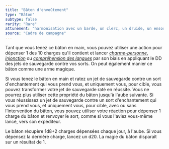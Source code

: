 ```yaml
---
title: "Bâton d'envoûtement"
type: "Bâton"
subtype: false
rarity: "Rare"
attunement: "harmonisation avec un barde, un clerc, un druide, un ensorceleur, un magicien ou un sorcier exigée"
source: "Cadre de campagne"
---
```

Tant que vous tenez ce bâton en main, vous pouvez utiliser une action pour dépenser 1 des 10 charges qu'il contient et lancer [_charme-personne_](/grimoire/charme-personne), [_injonction_](/grimoire/injonction) ou [_compréhension des langues_](/grimoire/comprehension-des-langues) par son biais en appliquant le DD des jets de sauvegarde contre vos sorts. On peut également manier ce bâton comme une arme magique.

Si vous tenez le bâton en main et ratez un jet de sauvegarde contre un sort d'enchantement qui vous prend vous, et uniquement vous, pour cible, vous pouvez transformer votre jet de sauvegarde raté en réussite. Vous ne pourrez plus utiliser cette propriété du bâton jusqu'à l'aube suivante. Si vous réussissez un jet de sauvegarde contre un sort d'enchantement qui vous prend vous, et uniquement vous, pour cible, avec ou sans l'intervention du bâton, vous pouvez utiliser votre réaction pour dépenser 1 charge du bâton et renvoyer le sort, comme si vous l'aviez vous-même lancé, vers son expéditeur.

Le bâton récupère 1d8+2 charges dépensées chaque jour, à l'aube. Si vous dépensez la dernière charge, lancez un d20. La magie du bâton disparaît sur un résultat de 1.

